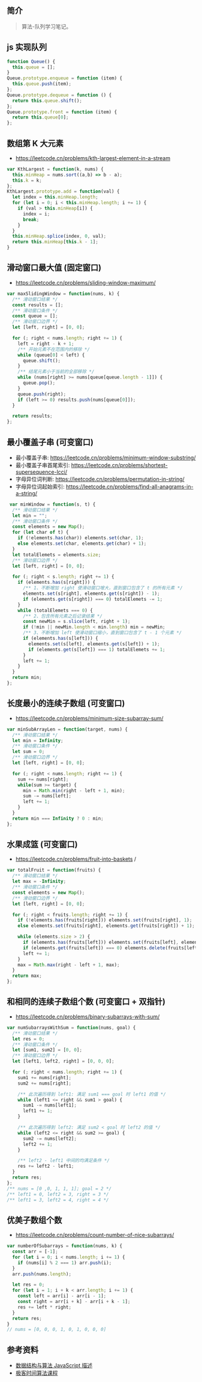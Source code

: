 ## 简介

> 算法-队列学习笔记。

## js 实现队列

```js
function Queue() {
  this.queue = [];
}
Queue.prototype.enqueue = function (item) {
  this.queue.push(item);
};
Queue.prototype.dequeue = function () {
  return this.queue.shift();
};
Queue.prototype.front = function (item) {
  return this.queue[0];
};
```

## 数组第 K 大元素

- https://leetcode.cn/problems/kth-largest-element-in-a-stream

```js
var KthLargest = function(k, nums) {
  this.minHeap = nums.sort((a,b) => b - a);
  this.k = k;
};
KthLargest.prototype.add = function(val) {
  let index = this.minHeap.length;
  for (let i = 0; i < this.minHeap.length; i += 1) {
    if (val > this.minHeap[i]) {
      index = i;
      break;
    }
  }
  this.minHeap.splice(index, 0, val);
  return this.minHeap[this.k - 1];
}
```

## 滑动窗口最大值 (固定窗口)

- https://leetcode.cn/problems/sliding-window-maximum/

```js
var maxSlidingWindow = function(nums, k) {
  /** 滑动窗口结果 */
  const results = [];
  /** 滑动窗口条件 */
  const queue = [];
  /** 滑动窗口边界 */
  let [left, right] = [0, 0];

  for (; right < nums.length; right += 1) {
    left = right - k + 1;
    /** 开始元素不在范围内的移除 */
    while (queue[0] < left) {
      queue.shift();
    }
    /** 结尾元素小于当前的全部移除 */
    while (nums[right] >= nums[queue[queue.length - 1]]) {
      queue.pop();
    }
    queue.push(right);
    if (left >= 0) results.push(nums[queue[0]]);
  }

  return results;
};
```

## 最小覆盖子串 (可变窗口)

- 最小覆盖子串: https://leetcode.cn/problems/minimum-window-substring/
- 最小覆盖子串首尾索引: https://leetcode.cn/problems/shortest-supersequence-lcci/
- 字母异位词判断: https://leetcode.cn/problems/permutation-in-string/
- 字母异位词起始索引: https://leetcode.cn/problems/find-all-anagrams-in-a-string/

```js
 var minWindow = function(s, t) {
  /** 滑动窗口结果 */
  let min = "";
  /** 滑动窗口条件 */
  const elements = new Map();
  for (let char of t) {
    if (!elements.has(char)) elements.set(char, 1);
    else elements.set(char, elements.get(char) + 1);
  }
  let totalElemets = elements.size;
  /** 滑动窗口边界 */
  let [left, right] = [0, 0];

  for (; right < s.length; right += 1) {
    if (elements.has(s[right])) {
      /** 1、不断增加 right 使滑动窗口增大，直到窗口包含了 t 的所有元素 */
      elements.set(s[right], elements.get(s[right]) - 1);
      if (elements.get(s[right]) === 0) totalElemets -= 1;
    }
    while (totalElemets === 0) {
      /** 2、包含所有元素之后记录结果 */
      const newMin = s.slice(left, right + 1);
      if (!min || newMin.length < min.length) min = newMin;
      /** 3、不断增加 left 使滑动窗口缩小，直到窗口包含了 t - 1 个元素 */
      if (elements.has(s[left])) {
        elements.set(s[left], elements.get(s[left]) + 1);
        if (elements.get(s[left]) === 1) totalElemets += 1;
      }
      left += 1;
    }
  }
  return min;
};
```

## 长度最小的连续子数组 (可变窗口)

- https://leetcode.cn/problems/minimum-size-subarray-sum/

```js
var minSubArrayLen = function(target, nums) {
  /** 滑动窗口结果 */
  let min = Infinity;
  /** 滑动窗口条件 */
  let sum = 0;
  /** 滑动窗口边界 */
  let [left, right] = [0, 0];

  for (; right < nums.length; right += 1) {
    sum += nums[right];
    while(sum >= target) {
      min = Math.min(right - left + 1, min);
      sum -= nums[left];
      left += 1;
    }
  }
  return min === Infinity ? 0 : min;
};
```

## 水果成篮 (可变窗口)

- https://leetcode.cn/problems/fruit-into-baskets /

```js
var totalFruit = function(fruits) {
  /** 滑动窗口结果 */
  let max = -Infinity;
  /** 滑动窗口条件 */
  const elements = new Map();
  /** 滑动窗口边界 */
  let [left, right] = [0, 0];

  for (; right < fruits.length; right += 1) {
    if (!elements.has(fruits[right])) elements.set(fruits[right], 1);
    else elements.set(fruits[right], elements.get(fruits[right]) + 1);

    while (elements.size > 2) {
      if (elements.has(fruits[left])) elements.set(fruits[left], elements.get(fruits[left]) - 1);
      if (elements.get(fruits[left]) === 0) elements.delete(fruits[left]);
      left += 1;
    }
    max = Math.max(right - left + 1, max);
  }
  return max;
};
```

## 和相同的连续子数组个数 (可变窗口 + 双指针)

- https://leetcode.cn/problems/binary-subarrays-with-sum/

```js
var numSubarraysWithSum = function(nums, goal) {
  /** 滑动窗口结果 */
  let res = 0;
  /** 滑动窗口条件 */
  let [sum1, sum2] = [0, 0];
  /** 滑动窗口边界 */
  let [left1, left2, right] = [0, 0, 0];

  for (; right < nums.length; right += 1) {
    sum1 += nums[right];
    sum2 += nums[right];

    /** 此次遍历得到 left1: 满足 sum1 === goal 时 left1 的值 */
    while (left1 <= right && sum1 > goal) {
      sum1 -= nums[left1]; 
      left1 += 1;
    }

    /** 此次遍历得到 left2: 满足 sum2 < goal 时 left2 的值 */
    while (left2 <= right && sum2 >= goal) {
      sum2 -= nums[left2];
      left2 += 1;
    }

    /** left2 - left1 中间的均满足条件 */
    res += left2 - left1;
  }
  return res;
};
/** nums = [0 ,0, 1, 1, 1]; goal = 2 */
/** left1 = 0, left2 = 3, right = 3 */
/** left1 = 3, left2 = 4, right = 4 */
```

## 优美子数组个数

- https://leetcode.cn/problems/count-number-of-nice-subarrays/

```js
var numberOfSubarrays = function(nums, k) {
  const arr = [-1];
  for (let i = 0; i < nums.length; i += 1) {
    if (nums[i] % 2 === 1) arr.push(i);
  }
  arr.push(nums.length);

  let res = 0;
  for (let i = 1; i + k < arr.length; i += 1) {
    const left = arr[i] - arr[i - 1];
    const right = arr[i + k] - arr[i + k - 1];
    res += left * right;
  }
  return res;
}
// nums = [0, 0, 0, 1, 0, 1, 0, 0, 0]
```
## 参考资料

- [数据结构与算法 JavaScript 描述](https://book.douban.com/subject/25945449/)
- [极客时间算法课程](https://time.geekbang.org/course/intro/100019701)
